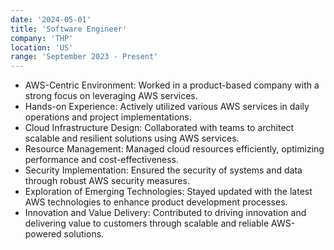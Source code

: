 ```yaml
---
date: '2024-05-01'
title: 'Software Engineer'
company: 'THP'
location: 'US'
range: 'September 2023 - Present'
---
```


- AWS-Centric Environment: Worked in a product-based company with a strong focus on leveraging AWS services.
- Hands-on Experience: Actively utilized various AWS services in daily operations and project implementations.
- Cloud Infrastructure Design: Collaborated with teams to architect scalable and resilient solutions using AWS services.
- Resource Management: Managed cloud resources efficiently, optimizing performance and cost-effectiveness.
- Security Implementation: Ensured the security of systems and data through robust AWS security measures.
- Exploration of Emerging Technologies: Stayed updated with the latest AWS technologies to enhance product development processes.
- Innovation and Value Delivery: Contributed to driving innovation and delivering value to customers through scalable and reliable AWS-powered solutions.
